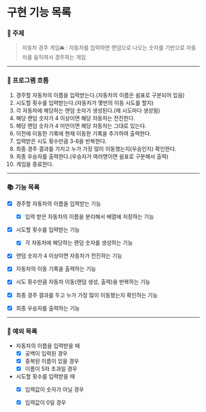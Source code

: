 # 구현 기능 목록

### 📌 주제

> 자동차 경주 게임🚘 : 자동차를 입력하면 랜덤으로 나오는 숫자를 기반으로 자동차를 움직여서 경주하는 게임

---
### 📍 프로그램 흐름

1. 경주할 자동차의 이름을 입력받는다.(자동차의 이름은 쉼표로 구분되어 있음)
2. 시도할 횟수를 입력받는다.(자동차가 몇번의 이동 시도를 할지)
3. 각 자동차에 해당하는 랜덤 숫자가 생성된다.(매 시도마다 생성됨)
4. 해당 랜덤 숫자가 4 이상이면 해당 자동차는 전진한다.
5. 해당 랜덤 숫자가 4 미만이면 해당 자동차는 그대로 있는다.
6. 이전에 이동한 기록에 현재 이동한 기록을 추가하여 출력한다.
7. 입력받은 시도 횟수만큼 3-6을 반복한다.
8. 최종 경주 결과를 가지고 누가 가장 많이 이동했는지(우승인지) 확인한다.
9. 최종 우승자를 출력한다.(우승자가 여러명이면 쉼표로 구분해서 출력)
10. 게임을 종료한다.

---
### 📚 기능 목록

- [x] 경주할 자동차의 이름을 입력받는 기능 
  - [x] 입력 받은 자동차의 이름을 분리해서 배열에 저장하는 기능 
- [x] 시도할 횟수를 입력받는 기능
  - [x] 각 자동차에 해당하는 랜덤 숫자를 생성하는 기능 
- [x] 랜덤 숫자가 4 이상이면 자동차가 전진하는 기능
- [x] 자동차의 이동 기록을 출력하는 기능
- [x] 시도 횟수만큼 자동차 이동(랜덤 생성, 출력)을 반복하는 기능 
- [x] 최종 경주 결과를 두고 누가 가장 많이 이동했는지 확인하는 기능 
- [x] 최종 우승자를 출력하는 기능


---
### 📒 예외 목록

- 자동차의 이름을 입력받을 때
  - [x] 공백이 입력된 경우 
  - [x] 중복된 이름이 있을 경우
  - [x] 이름이 5자 초과일 경우
- 시도할 횟수를 입력받을 때 
  - [x] 입력값이 숫자가 아닐 경우 
  - [x] 입력값이 0일 경우
 
